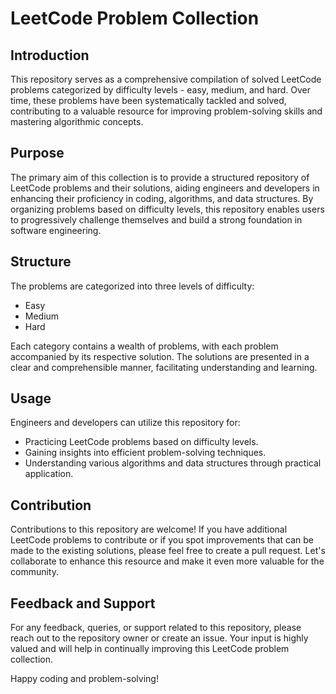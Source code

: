 # LeetCode Problem Collection

## Introduction
This repository serves as a comprehensive compilation of solved LeetCode problems categorized by difficulty levels - easy, medium, and hard. Over time, these problems have been systematically tackled and solved, contributing to a valuable resource for improving problem-solving skills and mastering algorithmic concepts.

## Purpose
The primary aim of this collection is to provide a structured repository of LeetCode problems and their solutions, aiding engineers and developers in enhancing their proficiency in coding, algorithms, and data structures. By organizing problems based on difficulty levels, this repository enables users to progressively challenge themselves and build a strong foundation in software engineering.

## Structure
The problems are categorized into three levels of difficulty:
- Easy
- Medium
- Hard

Each category contains a wealth of problems, with each problem accompanied by its respective solution. The solutions are presented in a clear and comprehensible manner, facilitating understanding and learning.

## Usage
Engineers and developers can utilize this repository for:
- Practicing LeetCode problems based on difficulty levels.
- Gaining insights into efficient problem-solving techniques.
- Understanding various algorithms and data structures through practical application.

## Contribution
Contributions to this repository are welcome! If you have additional LeetCode problems to contribute or if you spot improvements that can be made to the existing solutions, please feel free to create a pull request. Let's collaborate to enhance this resource and make it even more valuable for the community.

## Feedback and Support
For any feedback, queries, or support related to this repository, please reach out to the repository owner or create an issue. Your input is highly valued and will help in continually improving this LeetCode problem collection.

Happy coding and problem-solving!